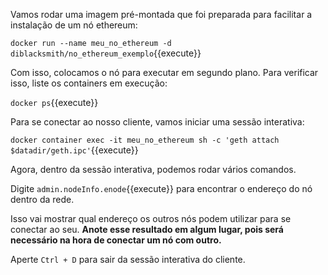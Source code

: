 Vamos rodar uma imagem pré-montada que foi preparada para facilitar a instalação de um nó ethereum:

`docker run --name meu_no_ethereum -d diblacksmith/no_ethereum_exemplo`{{execute}}

Com isso, colocamos o nó para executar em segundo plano. Para verificar isso, liste os containers em execução:

`docker ps`{{execute}}

Para se conectar ao nosso cliente, vamos iniciar uma sessão interativa:

`docker container exec -it meu_no_ethereum sh -c 'geth attach $datadir/geth.ipc'`{{execute}}

Agora, dentro da sessão interativa, podemos rodar vários comandos.

Digite `admin.nodeInfo.enode`{{execute}} para encontrar o endereço do nó dentro da rede.

Isso vai mostrar qual endereço os outros nós podem utilizar para se conectar ao seu. **Anote esse resultado em algum lugar, pois será necessário na hora de conectar um nó com outro.**

Aperte `Ctrl + D` para sair da sessão interativa do cliente.